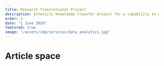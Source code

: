 ```yaml
---
title: Research Translational Project
description: Intensity knowledge transfer project for a capability to do internal cutting-edge translational research for unfair advantage to the company
order: 2
date: "1 June 2020"
featured: true
image: "/assets/img/services/data_analytics.jpg"
---
```


# Article space
